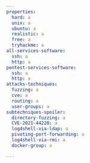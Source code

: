 ```yaml
---
properties:
  hard: a
  unix: a
  ubuntu: a
  realistic: a
  free: a
  tryhackme: a
all-services-software:
  ssh: a
  http: a
pentest-services-software:
  ssh: a
  http: a
attacks-techniques:
  fuzzing: a
  cve: a
  routing: a
  user-groups: a
subtechniques-spoiler:
  directory-fuzzing: a
  CVE-2021-44228: a
  log4shell-via-ldap: a
  pivoting-port-forwarding: a
  log4shell-via-rmi: a
  docker-group: a

---
```

